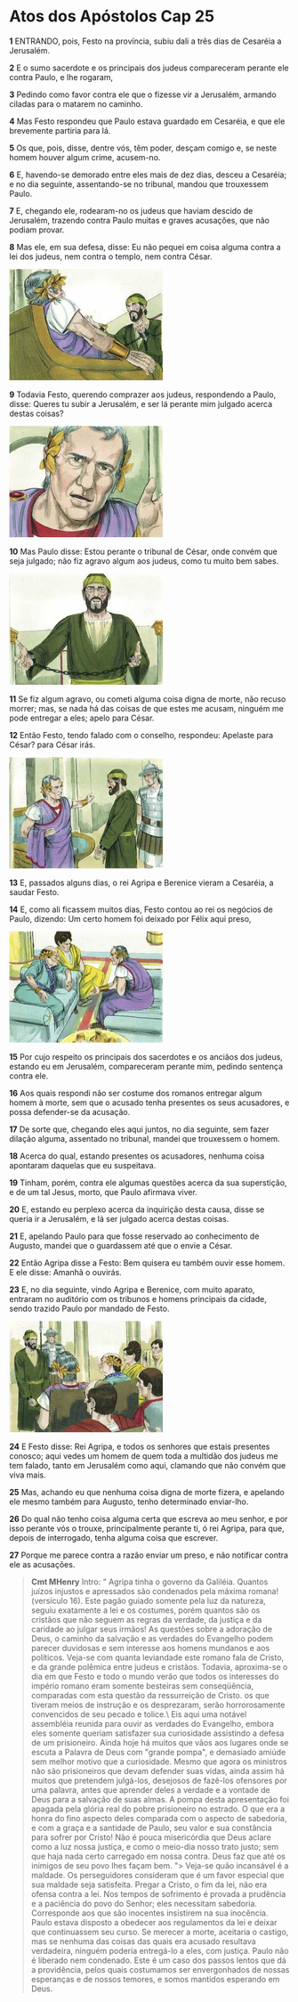 # Atos dos Apóstolos Cap 25

**1** 	ENTRANDO, pois, Festo na província, subiu dali a três dias de Cesaréia a Jerusalém.

**2** 	E o sumo sacerdote e os principais dos judeus compareceram perante ele contra Paulo, e lhe rogaram,

**3** 	Pedindo como favor contra ele que o fizesse vir a Jerusalém, armando ciladas para o matarem no caminho.

**4** 	Mas Festo respondeu que Paulo estava guardado em Cesaréia, e que ele brevemente partiria para lá.

**5** 	Os que, pois, disse, dentre vós, têm poder, desçam comigo e, se neste homem houver algum crime, acusem-no.

**6** 	E, havendo-se demorado entre eles mais de dez dias, desceu a Cesaréia; e no dia seguinte, assentando-se no tribunal, mandou que trouxessem Paulo.

**7** 	E, chegando ele, rodearam-no os judeus que haviam descido de Jerusalém, trazendo contra Paulo muitas e graves acusações, que não podiam provar.

**8** 	Mas ele, em sua defesa, disse: Eu não pequei em coisa alguma contra a lei dos judeus, nem contra o templo, nem contra César.

![](../Images/SweetPublishing/44-25-1.jpg) 

**9** 	Todavia Festo, querendo comprazer aos judeus, respondendo a Paulo, disse: Queres tu subir a Jerusalém, e ser lá perante mim julgado acerca destas coisas?

![](../Images/SweetPublishing/44-25-2.jpg) 

**10** 	Mas Paulo disse: Estou perante o tribunal de César, onde convém que seja julgado; não fiz agravo algum aos judeus, como tu muito bem sabes.

![](../Images/SweetPublishing/44-25-3.jpg) 

**11** 	Se fiz algum agravo, ou cometi alguma coisa digna de morte, não recuso morrer; mas, se nada há das coisas de que estes me acusam, ninguém me pode entregar a eles; apelo para César.

**12** 	Então Festo, tendo falado com o conselho, respondeu: Apelaste para César? para César irás.

![](../Images/SweetPublishing/44-25-4.jpg) 

**13** 	E, passados alguns dias, o rei Agripa e Berenice vieram a Cesaréia, a saudar Festo.

**14** 	E, como ali ficassem muitos dias, Festo contou ao rei os negócios de Paulo, dizendo: Um certo homem foi deixado por Félix aqui preso,

![](../Images/SweetPublishing/44-25-5.jpg) 

**15** 	Por cujo respeito os principais dos sacerdotes e os anciãos dos judeus, estando eu em Jerusalém, compareceram perante mim, pedindo sentença contra ele.

**16** 	Aos quais respondi não ser costume dos romanos entregar algum homem à morte, sem que o acusado tenha presentes os seus acusadores, e possa defender-se da acusação.

**17** 	De sorte que, chegando eles aqui juntos, no dia seguinte, sem fazer dilação alguma, assentado no tribunal, mandei que trouxessem o homem.

**18** 	Acerca do qual, estando presentes os acusadores, nenhuma coisa apontaram daquelas que eu suspeitava.

**19** 	Tinham, porém, contra ele algumas questões acerca da sua superstição, e de um tal Jesus, morto, que Paulo afirmava viver.

**20** 	E, estando eu perplexo acerca da inquirição desta causa, disse se queria ir a Jerusalém, e lá ser julgado acerca destas coisas.

**21** 	E, apelando Paulo para que fosse reservado ao conhecimento de Augusto, mandei que o guardassem até que o envie a César.

**22** 	Então Agripa disse a Festo: Bem quisera eu também ouvir esse homem. E ele disse: Amanhã o ouvirás.

**23** 	E, no dia seguinte, vindo Agripa e Berenice, com muito aparato, entraram no auditório com os tribunos e homens principais da cidade, sendo trazido Paulo por mandado de Festo.

![](../Images/SweetPublishing/44-25-6.jpg) 

**24** 	E Festo disse: Rei Agripa, e todos os senhores que estais presentes conosco; aqui vedes um homem de quem toda a multidão dos judeus me tem falado, tanto em Jerusalém como aqui, clamando que não convém que viva mais.

**25** 	Mas, achando eu que nenhuma coisa digna de morte fizera, e apelando ele mesmo também para Augusto, tenho determinado enviar-lho.

**26** 	Do qual não tenho coisa alguma certa que escreva ao meu senhor, e por isso perante vós o trouxe, principalmente perante ti, ó rei Agripa, para que, depois de interrogado, tenha alguma coisa que escrever.

**27** 	Porque me parece contra a razão enviar um preso, e não notificar contra ele as acusações.


> **Cmt MHenry** Intro: " Agripa tinha o governo da Galiléia. Quantos juízos injustos e apressados são condenados pela máxima romana! (versículo 16). Este pagão guiado somente pela luz da natureza, seguiu exatamente a lei e os costumes, porém quantos são os cristãos que não seguem as regras da verdade, da justiça e da caridade ao julgar seus irmãos! As questões sobre a adoração de Deus, o caminho da salvação e as verdades do Evangelho podem parecer duvidosas e sem interesse aos homens mundanos e aos políticos. Veja-se com quanta leviandade este romano fala de Cristo, e da grande polêmica entre judeus e cristãos. Todavia, aproxima-se o dia em que Festo e todo o mundo verão que todos os interesses do império romano eram somente besteiras sem conseqüência, comparadas com esta questão da ressurreição de Cristo. os que tiveram meios de instrução e os desprezaram, serão horrorosamente convencidos de seu pecado e tolice.\ Eis aqui uma notável assembléia reunida para ouvir as verdades do Evangelho, embora eles somente queriam satisfazer sua curiosidade assistindo a defesa de um prisioneiro. Ainda hoje há muitos que vãos aos lugares onde se escuta a Palavra de Deus com "grande pompa", e demasiado amiúde sem melhor motivo que a curiosidade. Mesmo que agora os ministros não são prisioneiros que devam defender suas vidas, ainda assim há muitos que pretendem julgá-los, desejosos de fazê-los ofensores por uma palavra, antes que aprender deles a verdade e a vontade de Deus para a salvação de suas almas. A pompa desta apresentação foi apagada pela glória real do pobre prisioneiro no estrado. O que era a honra do fino aspecto deles comparada com o aspecto de sabedoria, e com a graça e a santidade de Paulo, seu valor e sua constância para sofrer por Cristo! Não é pouca misericórdia que Deus aclare como a luz nossa justiça, e como o meio-dia nosso trato justo; sem que haja nada certo carregado em nossa contra. Deus faz que até os inimigos de seu povo lhes façam bem. "> Veja-se quão incansável é a maldade. Os perseguidores consideram que é um favor especial que sua maldade seja satisfeita. Pregar a Cristo, o fim da lei, não era ofensa contra a lei. Nos tempos de sofrimento é provada a prudência e a paciência do povo do Senhor; eles necessitam sabedoria. Corresponde aos que são inocentes insistirem na sua inocência. Paulo estava disposto a obedecer aos regulamentos da lei e deixar que continuassem seu curso. Se merecer a morte, aceitaria o castigo, mas se nenhuma das coisas das quais era acusado resultava verdadeira, ninguém poderia entregá-lo a eles, com justiça. Paulo não é liberado nem condenado. Este é um caso dos passos lentos que dá a providência, pelos quais costumamos ser envergonhados de nossas esperanças e de nossos temores, e somos mantidos esperando em Deus.